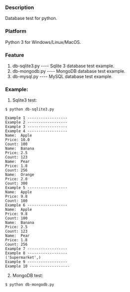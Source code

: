 ### Description

Database test for python.


### Platform

Python 3 for Windows/Linux/MacOS.


### Feature

1. db-sqlite3.py        ---- Sqlite 3 database test example.
2. db-mongodb.py        ---- MongoDB database test example.
3. db-mysql.py          ---- MySQL database test example.


### Example:

1. Sqlite3 test:

```console
$ python db-sqlite3.py

Example 1 ------------------
Example 2 ------------------
Example 3 ------------------
Example 4 ------------------
Name:  Apple
Price: 10.0
Count: 100
Name:  Banana
Price: 2.5
Count: 123
Name:  Pear
Price: 1.8
Count: 256
Name:  Orange
Price: 2.0
Count: 300
Example 5 ------------------
Name:  Apple
Price: 9.8
Count: 100
Example 6 ------------------
Name:  Apple
Price: 9.8
Count: 100
Name:  Banana
Price: 2.5
Count: 123
Name:  Pear
Price: 1.8
Count: 256
Example 7 ------------------
Example 8 ------------------
('Supermarket',)
Example 9 ------------------
Example 10 ------------------
```

2. MongoDB test:

```console
$ python db-mongodb.py

```
